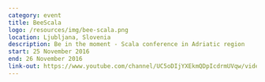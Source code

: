 ```yaml
---
category: event
title: BeeScala
logo: /resources/img/bee-scala.png
location: Ljubljana, Slovenia
description: Be in the moment - Scala conference in Adriatic region
start: 25 November 2016
end: 26 November 2016
link-out: https://www.youtube.com/channel/UC5oDIjYXEkmQDpIcdrmUVqw/videos
---
```

